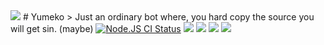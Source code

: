 <img src="https://cdn.discordapp.com/attachments/511831454070603784/734851313468440626/kindpng_3718029.png">
# Yumeko 
> Just an ordinary bot where, you hard copy the source you will get sin. (maybe)
<a href='https://github.com/youKnowOwO/yumeko-ts/actions?query=workflow%3A%22Node.js+CI%22'><img src='https://github.com/youKnowOwO/yumeko-ts/workflows/Node.js%20CI/badge.svg' alt='Node.JS CI Status' /></a>
<img src="https://badgen.net/badge/icon/typescript?icon=typescript&label"> <img src="https://badgen.net/badge/icon/docker?icon=docker&label"> <img src ="https://badgen.net/badge/rip/english/black"> <img src ="https://badgen.net/badge/copas/dosa/red">
